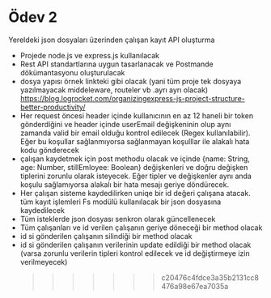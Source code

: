# Ödev 2

Yereldeki json dosyaları üzerinden çalışan kayıt API oluşturma

- Projede node.js ve express.js kullanılacak
- Rest API standartlarına uygun tasarlanacak ve Postmande dökümantasyonu
  oluşturulacak
- dosya yapısı örnek linkteki gibi olacak (yani tüm proje tek dosyaya yazılmayacak
  middeleware, routeler vb .ayrı ayrı olacak) https://blog.logrocket.com/organizingexpress-js-project-structure-better-productivity/
- Her request öncesi header içinde kullanıcının en az 12 haneli bir token
  gönderdiğini ve header içinde userEmail değişkeninin olup aynı zamanda valid
  bir email olduğu kontrol edilecek (Regex kullanılabilir). Eğer bu koşullar
  sağlanmıyorsa sağlanmayan koşulllar ile alakalı hata kodu gönderecek
- çalışan kaydetmek için post methodu olacak ve içinde {name: String, age: Number,
  stillEmloyee: Boolean} değişkenleri ve doğru değişken tiplerini zorunlu olarak
  isteyecek. Eğer tipler ve değişkenler aynı anda koşulu sağlamıyorsa alakalı bir
  hata mesajı geriye döndürecek.
- Her çalışan sisteme kaydedilirken uniqe bir id değeri çalışana atacak. tüm kayıt
  işlemleri Fs modülü kullanılacak bir json dosyasına kaydedilecek
- Tüm isteklerde json dosyası senkron olarak güncellenecek
- Tüm çalışanları ve id verilen çalışanın geriye döneceği bir method olacak
- id si gönderilen çalışanın silindiği bir method olacak
- id si gönderilen çalışanın verilerinin update edildiği bir method olacak (varsa
  zorunlu verilerin tipleri kontrol edilecek ve id değiştirmeye izin verilmeyecek)
  > > > > > > > c20476c4fdce3a35b2131cc8476a98e67ea7035a
